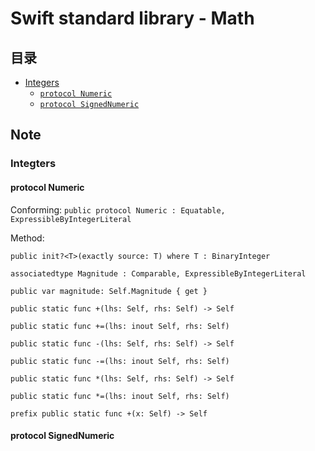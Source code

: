 # Swift standard library - Math

## 目录

* [Integers](#Integters@)
	* [`protocol Numeric`](#Numeric@)
	* [`protocol SignedNumeric`](#SignedNumeric@)

## Note

### <a name='Integters@'></a>Integters

#### <a name='Numeric@'></a>protocol Numeric

Conforming: `public protocol Numeric : Equatable, ExpressibleByIntegerLiteral`

Method:

	public init?<T>(exactly source: T) where T : BinaryInteger
	
	associatedtype Magnitude : Comparable, ExpressibleByIntegerLiteral
	
	public var magnitude: Self.Magnitude { get }
	
	public static func +(lhs: Self, rhs: Self) -> Self
	
	public static func +=(lhs: inout Self, rhs: Self)
	
	public static func -(lhs: Self, rhs: Self) -> Self
	
	public static func -=(lhs: inout Self, rhs: Self)
	
	public static func *(lhs: Self, rhs: Self) -> Self
	
	public static func *=(lhs: inout Self, rhs: Self)

	prefix public static func +(x: Self) -> Self

#### <a name='SignedNumeric@'></a>protocol SignedNumeric
